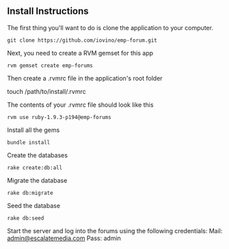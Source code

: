 ## Install Instructions

The first thing you'll want to do is clone the application to your computer. 

    git clone https://github.com/iovino/emp-forum.git

Next, you need to create a RVM gemset for this app

    rvm gemset create emp-forums

Then create a .rvmrc file in the application's root folder

  touch /path/to/install/.rvmrc

The contents of your .rvmrc file should look like this

    rvm use ruby-1.9.3-p194@emp-forums

Install all the gems

    bundle install
    
Create the databases
    
    rake create:db:all

Migrate the database

    rake db:migrate

Seed the database

    rake db:seed

Start the server and log into the forums using the following credentials:
Mail: admin@escalatemedia.com 
Pass: admin 